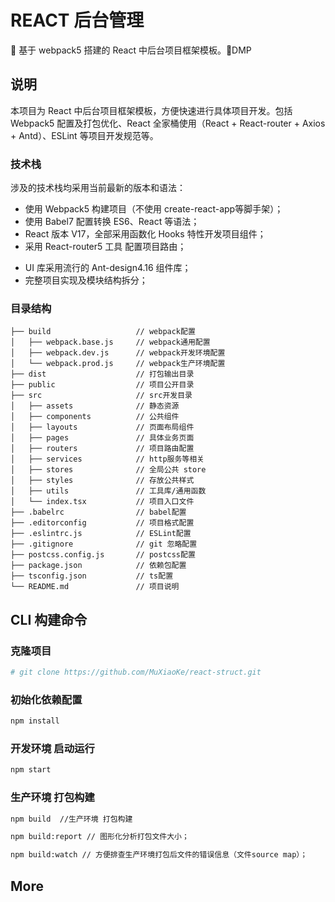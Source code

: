 # REACT 后台管理

🚀 基于 webpack5 搭建的 React 中后台项目框架模板。🚀DMP


## 说明

本项目为 React 中后台项目框架模板，方便快速进行具体项目开发。包括 Webpack5 配置及打包优化、React 全家桶使用（React + React-router + Axios + Antd）、ESLint 等项目开发规范等。

<!-- 项目 Git 地址：[https://github.com/MuXiaoKe/react-struct](https://github.com/MuXiaoKe/react-struct)； -->

### 技术栈

涉及的技术栈均采用当前最新的版本和语法：

- 使用 Webpack5 构建项目（不使用 create-react-app等脚手架）；
- 使用 Babel7 配置转换 ES6、React 等语法；
- React 版本 V17，全部采用函数化 Hooks 特性开发项目组件；
- 采用 React-router5 工具 配置项目路由；
<!-- - 采用 Mobx5 + Hooks 实现项目数据状态管理； -->
<!-- - 封装 Axios 库实现与后台 http 请求交互； -->
- UI 库采用流行的 Ant-design4.16 组件库；
- 完整项目实现及模块结构拆分；

### 目录结构

```
├── build                   // webpack配置
│   ├── webpack.base.js     // webpack通用配置
│   ├── webpack.dev.js      // webpack开发环境配置
│   └── webpack.prod.js     // webpack生产环境配置
├── dist                    // 打包输出目录
├── public                  // 项目公开目录
├── src                     // src开发目录
│   ├── assets              // 静态资源
│   ├── components          // 公共组件
│   ├── layouts             // 页面布局组件
│   ├── pages               // 具体业务页面
│   ├── routers             // 项目路由配置
│   ├── services            // http服务等相关
│   ├── stores              // 全局公共 store
│   ├── styles              // 存放公共样式
│   ├── utils               // 工具库/通用函数
│   └── index.tsx           // 项目入口文件
├── .babelrc                // babel配置
├── .editorconfig           // 项目格式配置
├── .eslintrc.js            // ESLint配置
├── .gitignore              // git 忽略配置
├── postcss.config.js       // postcss配置
├── package.json            // 依赖包配置
├── tsconfig.json           // ts配置
└── README.md               // 项目说明
```

## CLI 构建命令

### 克隆项目

```bash
# git clone https://github.com/MuXiaoKe/react-struct.git

```

### 初始化依赖配置

```bash
npm install
```

### 开发环境 启动运行

```bash
npm start
```

### 生产环境 打包构建

```bash
npm build  //生产环境 打包构建

npm build:report // 图形化分析打包文件大小；

npm build:watch // 方便排查生产环境打包后文件的错误信息（文件source map）；
```

## More

